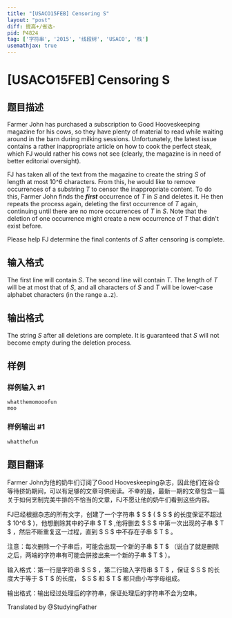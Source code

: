 ```yaml
---
title: "[USACO15FEB] Censoring S"
layout: "post"
diff: 提高+/省选-
pid: P4824
tag: ['字符串', '2015', '线段树', 'USACO', '栈']
usemathjax: true
---
```


# [USACO15FEB] Censoring S
## 题目描述

Farmer John has purchased a subscription to Good Hooveskeeping magazine for his cows, so they have plenty of material to read while waiting around in the barn during milking sessions. Unfortunately, the latest issue contains a rather inappropriate article on how to cook the perfect steak, which FJ would rather his cows not see (clearly, the magazine is in need of better editorial oversight).

FJ has taken all of the text from the magazine to create the string $S$ of length at most 10^6 characters. From this, he would like to remove occurrences of a substring $T$ to censor the inappropriate content. To do this, Farmer John finds the **_first_** occurrence of $T$ in $S$ and deletes it. He then repeats the process again, deleting the first occurrence of $T$ again, continuing until there are no more occurrences of $T$ in $S$. Note that the deletion of one occurrence might create a new occurrence of $T$ that didn't exist before.

Please help FJ determine the final contents of $S$ after censoring is complete.
## 输入格式

The first line will contain $S$. The second line will contain $T$. The length of $T$ will be at most that of $S$, and all characters of $S$ and $T$ will be lower-case alphabet characters (in the range a..z). 
## 输出格式

The string $S$ after all deletions are complete. It is guaranteed that $S$ will not become empty during the deletion process. 
## 样例

### 样例输入 #1
```
whatthemomooofun
moo
```
### 样例输出 #1
```
whatthefun
```
## 题目翻译

Farmer John为他的奶牛们订阅了Good Hooveskeeping杂志，因此他们在谷仓等待挤奶期间，可以有足够的文章可供阅读。不幸的是，最新一期的文章包含一篇关于如何烹制完美牛排的不恰当的文章，FJ不愿让他的奶牛们看到这些内容。

FJ已经根据杂志的所有文字，创建了一个字符串  $ S $  ( $ S $  的长度保证不超过  $ 10^6 $  )，他想删除其中的子串  $ T $  ,他将删去  $ S $ 中第一次出现的子串  $ T $  ，然后不断重复这一过程，直到  $ S $  中不存在子串  $ T $ 。

注意：每次删除一个子串后，可能会出现一个新的子串  $ T $ （说白了就是删除之后，两端的字符串有可能会拼接出来一个新的子串  $ T $ ）。

输入格式：第一行是字符串  $ S $  ，第二行输入字符串  $ T $ ，保证  $ S $  的长度大于等于  $ T $  的长度， $ S $  和  $ T $  都只由小写字母组成。

输出格式：输出经过处理后的字符串，保证处理后的字符串不会为空串。

Translated by @StudyingFather 
